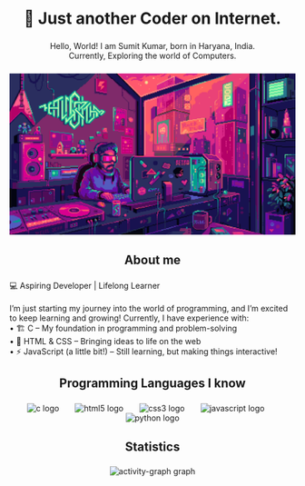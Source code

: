 <h1 align="center">👋 Just another Coder on Internet.</h1>

###

<p align="center">Hello, World! I am Sumit Kumar, born in Haryana, India.<br>Currently, Exploring the world of Computers.</p>

###

<div align="center">
  <img width="calc(100% - 150px)" src="https://github.com/Sumit-Kumar-001/Sumit-Kumar-001/blob/8c82cc2c5adb1c8701ba8d5cd37fac52a7ed53e1/Coding%20-%20Pixel%20Jeff.gif"  />
</div>

###

<p align="left"></p>

###

<h2 align="center">About me</h2>

###

<p align="left">💻 Aspiring Developer | Lifelong Learner<br><br>I’m just starting my journey into the world of programming, and I’m excited to keep learning and growing! Currently, I have experience with:<br>	•	🏗 C – My foundation in programming and problem-solving<br>	•	🎨 HTML & CSS – Bringing ideas to life on the web<br>	•	⚡ JavaScript (a little bit!) – Still learning, but making things interactive!</p>

###

<p align="left"></p>

###

<h2 align="center">Programming Languages I know</h2>

###

<div align="center">
  <img src="https://cdn.jsdelivr.net/gh/devicons/devicon/icons/c/c-original.svg" height="50" alt="c logo"  />
  <img width="20" />
  <img src="https://cdn.jsdelivr.net/gh/devicons/devicon/icons/html5/html5-original.svg" height="50" alt="html5 logo"  />
  <img width="20" />
  <img src="https://cdn.jsdelivr.net/gh/devicons/devicon/icons/css3/css3-original.svg" height="50" alt="css3 logo"  />
  <img width="20" />
  <img src="https://cdn.jsdelivr.net/gh/devicons/devicon/icons/javascript/javascript-original.svg" height="50" alt="javascript logo"  />
  <img width="20" />
  <img src="https://cdn.jsdelivr.net/gh/devicons/devicon/icons/python/python-original.svg" height="50" alt="python logo"  />
</div>

###

<p align="left"></p>

###

<h2 align="center">Statistics</h2>

###

<div align="center">
  <img src="https://github-readme-activity-graph.vercel.app/graph?username=Sumit-Kumar-001&radius=16&theme=modern-lilac&area=true&order=5&hide_border=true&hide_title=false&custom_title=My%20Contributions" height="260" alt="activity-graph graph"  />
</div>

###

<p align="left"></p>

###
